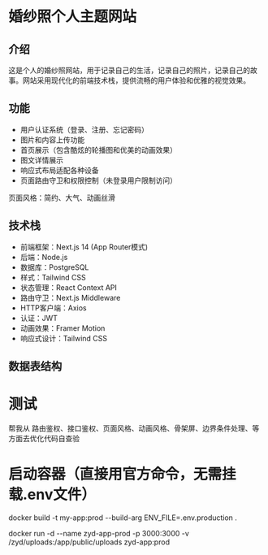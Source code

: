 # 婚纱照个人主题网站

## 介绍
这是个人的婚纱照网站，用于记录自己的生活，记录自己的照片，记录自己的故事。网站采用现代化的前端技术栈，提供流畅的用户体验和优雅的视觉效果。

## 功能
- 用户认证系统（登录、注册、忘记密码）
- 图片和内容上传功能
- 首页展示（包含酷炫的轮播图和优美的动画效果）
- 图文详情展示
- 响应式布局适配各种设备
- 页面路由守卫和权限控制（未登录用户限制访问）

页面风格：简约、大气、动画丝滑

## 技术栈
- 前端框架：Next.js 14 (App Router模式)
- 后端：Node.js
- 数据库：PostgreSQL
- 样式：Tailwind CSS
- 状态管理：React Context API
- 路由守卫：Next.js Middleware
- HTTP客户端：Axios
- 认证：JWT
- 动画效果：Framer Motion
- 响应式设计：Tailwind CSS

## 数据表结构

# 测试
帮我从 路由鉴权、接口鉴权、页面风格、动画风格、骨架屏、边界条件处理、等方面去优化代码自查验


# 启动容器（直接用官方命令，无需挂载.env文件）

docker build -t my-app:prod --build-arg ENV_FILE=.env.production .

docker run -d --name zyd-app-prod -p 3000:3000 -v /zyd/uploads:/app/public/uploads zyd-app:prod